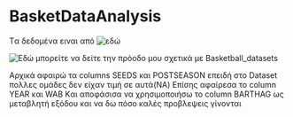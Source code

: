 # BasketDataAnalysis
Tα δεδομένα ειναι από ![εδώ](https://www.kaggle.com/andrewsundberg/college-basketball-dataset)

![Eδώ](https://github.com/ManosMorf97/BasketDataAnalysis/blob/master/Untitled1.ipynb) μπορείτε να δείτε την πρόοδο μου σχετικά με Basketball_datasets

Αρχικά αφαιρώ τα columns SEEDS και POSTSEASON επειδή στο Dataset πολλες ομάδες δεν είχαν τιμή σε αυτά(ΝΑ)
Επίσης αφαίρεσα το column ΥΕΑR και WAB
Kαι αποφάσισα να χρησιμοποιήσω το column BARTHAG ως μεταβλητή εξόδου και να δω πόσο καλές προβλεψεις γίνονται
